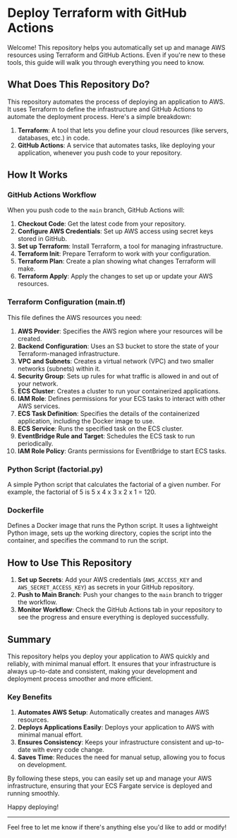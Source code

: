 
# Deploy Terraform with GitHub Actions

Welcome! This repository helps you automatically set up and manage AWS resources using Terraform and GitHub Actions. Even if you're new to these tools, this guide will walk you through everything you need to know.

## What Does This Repository Do?

This repository automates the process of deploying an application to AWS. It uses Terraform to define the infrastructure and GitHub Actions to automate the deployment process. Here's a simple breakdown:

1. **Terraform**: A tool that lets you define your cloud resources (like servers, databases, etc.) in code.
2. **GitHub Actions**: A service that automates tasks, like deploying your application, whenever you push code to your repository.

## How It Works

### GitHub Actions Workflow

When you push code to the `main` branch, GitHub Actions will:

1. **Checkout Code**: Get the latest code from your repository.
2. **Configure AWS Credentials**: Set up AWS access using secret keys stored in GitHub.
3. **Set up Terraform**: Install Terraform, a tool for managing infrastructure.
4. **Terraform Init**: Prepare Terraform to work with your configuration.
5. **Terraform Plan**: Create a plan showing what changes Terraform will make.
6. **Terraform Apply**: Apply the changes to set up or update your AWS resources.

### Terraform Configuration (main.tf)

This file defines the AWS resources you need:

1. **AWS Provider**: Specifies the AWS region where your resources will be created.
2. **Backend Configuration**: Uses an S3 bucket to store the state of your Terraform-managed infrastructure.
3. **VPC and Subnets**: Creates a virtual network (VPC) and two smaller networks (subnets) within it.
4. **Security Group**: Sets up rules for what traffic is allowed in and out of your network.
5. **ECS Cluster**: Creates a cluster to run your containerized applications.
6. **IAM Role**: Defines permissions for your ECS tasks to interact with other AWS services.
7. **ECS Task Definition**: Specifies the details of the containerized application, including the Docker image to use.
8. **ECS Service**: Runs the specified task on the ECS cluster.
9. **EventBridge Rule and Target**: Schedules the ECS task to run periodically.
10. **IAM Role Policy**: Grants permissions for EventBridge to start ECS tasks.

### Python Script (factorial.py)

A simple Python script that calculates the factorial of a given number. For example, the factorial of 5 is 5 x 4 x 3 x 2 x 1 = 120.

### Dockerfile

Defines a Docker image that runs the Python script. It uses a lightweight Python image, sets up the working directory, copies the script into the container, and specifies the command to run the script.

## How to Use This Repository

1. **Set up Secrets**: Add your AWS credentials (`AWS_ACCESS_KEY` and `AWS_SECRET_ACCESS_KEY`) as secrets in your GitHub repository.
2. **Push to Main Branch**: Push your changes to the `main` branch to trigger the workflow.
3. **Monitor Workflow**: Check the GitHub Actions tab in your repository to see the progress and ensure everything is deployed successfully.

## Summary

This repository helps you deploy your application to AWS quickly and reliably, with minimal manual effort. It ensures that your infrastructure is always up-to-date and consistent, making your development and deployment process smoother and more efficient.

### Key Benefits

1. **Automates AWS Setup**: Automatically creates and manages AWS resources.
2. **Deploys Applications Easily**: Deploys your application to AWS with minimal manual effort.
3. **Ensures Consistency**: Keeps your infrastructure consistent and up-to-date with every code change.
4. **Saves Time**: Reduces the need for manual setup, allowing you to focus on development.

By following these steps, you can easily set up and manage your AWS infrastructure, ensuring that your ECS Fargate service is deployed and running smoothly.

Happy deploying!

---

Feel free to let me know if there's anything else you'd like to add or modify!
